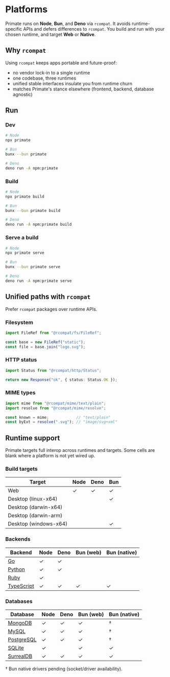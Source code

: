 # Platforms

Primate runs on **Node**, **Bun**, and **Deno** via `rcompat`. It avoids
runtime-specific APIs and defers differences to `rcompat`. You build and run
with your chosen runtime, and target **Web** or **Native**.

## Why `rcompat`

Using `rcompat` keeps apps portable and future-proof:

* no vendor lock-in to a single runtime
* one codebase, three runtimes
* unified stable interfaces insulate you from runtime churn
* matches Primate's stance elsewhere (frontend, backend, database agnostic)

## Run

### Dev

```bash
# Node
npx primate

# Bun
bunx --bun primate

# Deno
deno run -A npm:primate
```

### Build

```bash
# Node
npx primate build

# Bun
bunx --bun primate build

# Deno
deno run -A npm:primate build
```

### Serve a build

```bash
# Node
npx primate serve

# Bun
bunx --bun primate serve

# Deno
deno run -A npm:primate serve
```

## Unified paths with `rcompat`

Prefer `rcompat` packages over runtime APIs.

### Filesystem

```ts
import FileRef from "@rcompat/fs/FileRef";

const base = new FileRef("static");
const file = base.join("logo.svg");
```

### HTTP status

```ts
import Status from "@rcompat/http/Status";

return new Response("ok", { status: Status.OK });
```

### MIME types

```ts
import mime from "@rcompat/mime/text/plain";
import resolve from "@rcompat/mime/resolve";

const known = mime;            // "text/plain"
const byExt = resolve(".svg"); // "image/svg+xml"
```

## Runtime support

Primate targets full interop across runtimes and targets. Some cells are
blank where a platform is not yet wired up.

### Build targets

| Target                | Node | Deno | Bun |
| --------------------- | ---- | ---- | --- |
| Web                   | ✓    | ✓    | ✓   |
| Desktop (linux-x64)   |      |      | ✓   |
| Desktop (darwin-x64)  |      |      |     |
| Desktop (darwin-arm)  |      |      |     |
| Desktop (windows-x64) |      |      | ✓   |

### Backends

| Backend      | Node | Deno | Bun (web) | Bun (native) |
| ------------ | ---- | ---- | --------- | ------------ |
| [Go]         | ✓    | ✓    |           |              |
| [Python]     | ✓    | ✓    |           |              |
| [Ruby]       | ✓    |      |           |              |
| [TypeScript] | ✓    | ✓    | ✓         | ✓            |

### Databases

| Database     | Node | Deno | Bun (web) | Bun (native) |
| ------------ | ---- | ---- | --------- | ------------ |
| [MongoDB]    | ✓    | ✓    | ✓         | †            |
| [MySQL]      | ✓    | ✓    | ✓         | †            |
| [PostgreSQL] | ✓    | ✓    | ✓         | †            |
| [SQLite]     | ✓    |      | ✓         | ✓            |
| [SurrealDB]  | ✓    | ✓    | ✓         | ✓            |

† Bun native drivers pending (socket/driver availability).

[Go]: /docs/backend/go
[Python]: /docs/backend/python
[Ruby]: /docs/backend/ruby
[TypeScript]: /docs/backend/typescript
[MongoDB]: /docs/database/mongodb
[MySQL]: /docs/database/mysql
[PostgreSQL]: /docs/database/postgresql
[SQLite]: /docs/database/sqlite
[SurrealDB]: /docs/database/surrealdb
